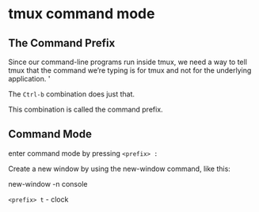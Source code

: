 # tmux command mode

## The Command Prefix

Since our command-line programs run inside tmux, we need a way to tell tmux that the command we’re typing is for tmux and not for the underlying application. '

The `Ctrl-b` combination does just that.

This combination is called the command prefix.

## Command Mode

enter command mode by pressing `<prefix> :`

Create a new window by using the new-window command, like this:

new-window -n console

`<prefix> t` - clock
